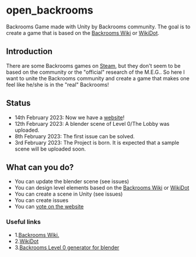# open_backrooms
Backrooms Game made with Unity by Backrooms community. The goal is to create a game that is based on the [Backrooms Wiki](https://backrooms.fandom.com/wiki/Backrooms_Wiki) or [WikiDot](http://backrooms-wiki.wikidot.com/). 

## Introduction
There are some Backrooms games on [Steam](https://store.steampowered.com/search/?term=Backrooms), but they don't seem to be based on the community or the "official" research of the M.E.G.. So here I want to unite the Backrooms community and create a game that makes one feel like he/she is in the "real" Backrooms! 

## Status
- 14th February 2023: Now we have a [website](https://openbackrooms.wordpress.com)! 
- 12th February 2023: A blender scene of Level 0/The Lobby was uploaded.
- 8th February 2023: The first issue can be solved.
- 3rd February 2023: The Project is born. It is expected that a sample scene will be uploaded soon. 

## What can you do? 
- You can update the blender scene (see issues)
- You can design level elements based on the [Backrooms Wiki](https://backrooms.fandom.com/wiki/Backrooms_Wiki) or [WikiDot](http://backrooms-wiki.wikidot.com/) 
- You can create a scene in Unity (see issues)
- You can create issues
- You can [vote on the website](https://openbackrooms.wordpress.com/polls) 

### Useful links 
- 1.[Backrooms Wiki.](https://backrooms.fandom.com/wiki/Backrooms_Wiki)
- 2.[WikiDot](http://backrooms-wiki.wikidot.com/) 
- 3.[Backrooms Level 0 generator for blender](https://github.com/AlbertDaYoungYT/TheBackroomsMapGenerator) 
